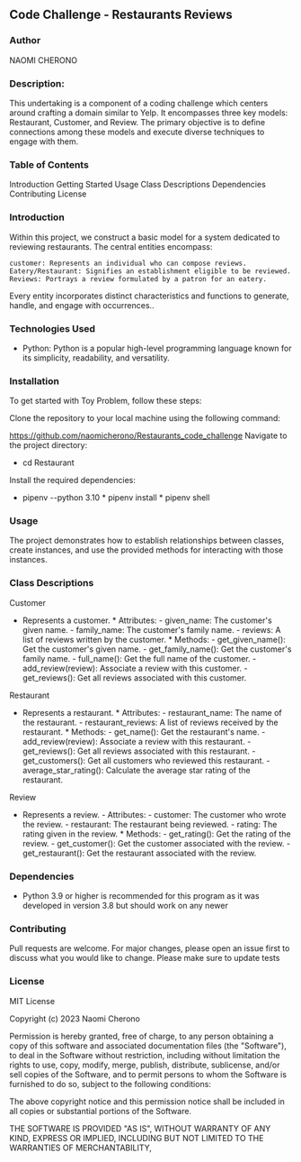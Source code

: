 ## Code Challenge - Restaurants Reviews
### Author

NAOMI CHERONO

### Description:
This undertaking is a component of a coding challenge which centers around crafting a domain similar to Yelp. It encompasses three key models: Restaurant, Customer, and Review. The primary objective is to define connections among these models and execute diverse techniques to engage with them.

### Table of Contents
Introduction
Getting Started
Usage
Class Descriptions
Dependencies
Contributing
License

### Introduction
Within this project, we construct a basic model for a system dedicated to reviewing restaurants. The central entities encompass:

    customer: Represents an individual who can compose reviews.
    Eatery/Restaurant: Signifies an establishment eligible to be reviewed.
    Reviews: Portrays a review formulated by a patron for an eatery.

Every entity incorporates distinct characteristics and functions to generate, handle, and engage with occurrences..

### Technologies Used
* Python: Python is a popular high-level programming language known for its simplicity, readability, and versatility.

### Installation
To get started with Toy Problem, follow these steps:

Clone the repository to your local machine using the following command:

https://github.com/naomicherono/Restaurants_code_challenge
Navigate to the project directory:

* cd Restaurant

Install the required dependencies:

* pipenv --python 3.10 * pipenv install * pipenv shell

### Usage
The project demonstrates how to establish relationships between classes, create instances, and use the provided methods for interacting with those instances.

### Class Descriptions
Customer
* Represents a customer. * Attributes: - given_name: The customer's given name. - family_name: The customer's family name. - reviews: A list of reviews written by the customer. * Methods: - get_given_name(): Get the customer's given name. - get_family_name(): Get the customer's family name. - full_name(): Get the full name of the customer. - add_review(review): Associate a review with this customer. - get_reviews(): Get all reviews associated with this customer.

Restaurant
* Represents a restaurant. * Attributes: - restaurant_name: The name of the restaurant. - restaurant_reviews: A list of reviews received by the restaurant. * Methods: - get_name(): Get the restaurant's name. - add_review(review): Associate a review with this restaurant. - get_reviews(): Get all reviews associated with this restaurant. - get_customers(): Get all customers who reviewed this restaurant. - average_star_rating(): Calculate the average star rating of the restaurant.

Review
- Represents a review. - Attributes: - customer: The customer who wrote the review. - restaurant: The restaurant being reviewed. - rating: The rating given in the review. * Methods: - get_rating(): Get the rating of the review. - get_customer(): Get the customer associated with the review. - get_restaurant(): Get the restaurant associated with the review.

### Dependencies
* Python 3.9 or higher is recommended for this program as it was developed in version 3.8 but should work on any newer

### Contributing
Pull requests are welcome. For major changes, please open an issue first to discuss what you would like to change. Please make sure to update tests

### License
MIT License

Copyright (c) 2023 Naomi Cherono

Permission is hereby granted, free of charge, to any person obtaining a copy of this software and associated documentation files (the "Software"), to deal in the Software without restriction, including without limitation the rights to use, copy, modify, merge, publish, distribute, sublicense, and/or sell copies of the Software, and to permit persons to whom the Software is furnished to do so, subject to the following conditions:

The above copyright notice and this permission notice shall be included in all copies or substantial portions of the Software.

THE SOFTWARE IS PROVIDED "AS IS", WITHOUT WARRANTY OF ANY KIND, EXPRESS OR IMPLIED, INCLUDING BUT NOT LIMITED TO THE WARRANTIES OF MERCHANTABILITY,